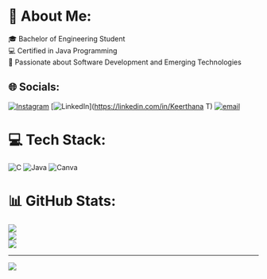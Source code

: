 # 💫 About Me:
🎓 Bachelor of Engineering Student<br>💻 Certified in Java Programming<br>🌱 Passionate about Software Development and Emerging Technologies


## 🌐 Socials:
[![Instagram](https://img.shields.io/badge/Instagram-%23E4405F.svg?logo=Instagram&logoColor=white)](https://instagram.com/keerthana__kt) [![LinkedIn](https://img.shields.io/badge/LinkedIn-%230077B5.svg?logo=linkedin&logoColor=white)](https://linkedin.com/in/Keerthana T) [![email](https://img.shields.io/badge/Email-D14836?logo=gmail&logoColor=white)](mailto:keerthanat721@gmail.com) 

# 💻 Tech Stack:
![C](https://img.shields.io/badge/c-%2300599C.svg?style=flat-square&logo=c&logoColor=white) ![Java](https://img.shields.io/badge/java-%23ED8B00.svg?style=flat-square&logo=openjdk&logoColor=white) ![Canva](https://img.shields.io/badge/Canva-%2300C4CC.svg?style=flat-square&logo=Canva&logoColor=white)
# 📊 GitHub Stats:
![](https://github-readme-stats.vercel.app/api?username=KeerthanaPooh&theme=dark&hide_border=false&include_all_commits=true&count_private=true)<br/>
![](https://github-readme-streak-stats.herokuapp.com/?user=KeerthanaPooh&theme=dark&hide_border=false)<br/>
![](https://github-readme-stats.vercel.app/api/top-langs/?username=KeerthanaPooh&theme=dark&hide_border=false&include_all_commits=true&count_private=true&layout=compact)

---
[![](https://visitcount.itsvg.in/api?id=KeerthanaPooh&icon=0&color=0)](https://visitcount.itsvg.in)

<!-- Proudly created with GPRM ( https://gprm.itsvg.in ) -->
